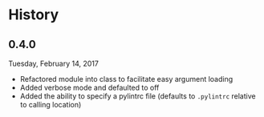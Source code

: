 # History

## 0.4.0

Tuesday, February 14, 2017

* Refactored module into class to facilitate easy argument loading
* Added verbose mode and defaulted to off
* Added the ability to specify a pylintrc file (defaults to `.pylintrc` relative to calling location)
